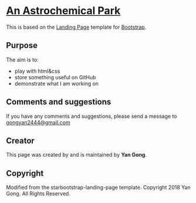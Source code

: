# [An Astrochemical Park](http://cdeolmsf.github.io)

This is based on the [Landing Page](http://startbootstrap.com/template-overviews/landing-page/) template for [Bootstrap](http://getbootstrap.com/).

## Purpose

The aim is to:
* play with html&css
* store something useful on GitHub
* demonstrate what I am working on

## Comments and suggestions

If you have any comments and suggestions, please send a message to gongyan2444@gmail.com

## Creator

This page was created by and is maintained by **Yan Gong**.

## Copyright

Modified from the starbootstrap-landing-page template. Copyright 2018 Yan Gong. All Rights Reserved.

